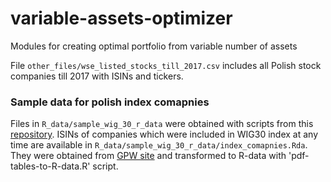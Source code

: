 # variable-assets-optimizer
Modules for creating optimal portfolio from variable number of assets

File `other_files/wse_listed_stocks_till_2017.csv` includes all Polish stock companies till 2017 with ISINs and tickers.

### Sample data for polish index comapnies 
Files in `R_data/sample_wig_30_r_data` were obtained with scripts from this [repository](https://github.com/sebb7/portfolio-analyzer). ISINs of companies which were included in WIG30 index at any time are available in `R_data/sample_wig_30_r_data/index_comapnies.Rda`. They were obtained from [GPW site](www.gpw.pl/historical-index-portfolios) and transformed to R-data with 'pdf-tables-to-R-data.R' script.

